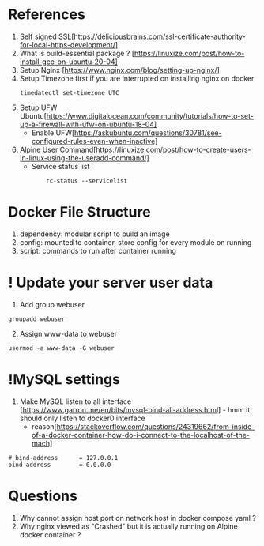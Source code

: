 # References
1. Self signed SSL[https://deliciousbrains.com/ssl-certificate-authority-for-local-https-development/]
2. What is build-essential package ? [https://linuxize.com/post/how-to-install-gcc-on-ubuntu-20-04]
3. Setup Nginx [https://www.nginx.com/blog/setting-up-nginx/]
4. Setup Timezone first if you are interrupted on installing nginx on docker
    ```
    timedatectl set-timezone UTC
    ```
5. Setup UFW Ubuntu[https://www.digitalocean.com/community/tutorials/how-to-set-up-a-firewall-with-ufw-on-ubuntu-18-04]
    - Enable UFW[https://askubuntu.com/questions/30781/see-configured-rules-even-when-inactive]
6. Alpine User Command[https://linuxize.com/post/how-to-create-users-in-linux-using-the-useradd-command/]
    - Service status list
        ```
            rc-status --servicelist
        ```


# Docker File Structure
1. dependency: modular script to build an image
2. config: mounted to container, store config for every module on running
3. script: commands to run after container running


# ! Update your server user data
1. Add group webuser
```
groupadd webuser
```
2. Assign www-data to webuser
```
usermod -a www-data -G webuser
```

# !MySQL settings
1. Make MySQL listen to all interface [https://www.garron.me/en/bits/mysql-bind-all-address.html]  - hmm it should only listen to docker0 interface 
    - reason[https://stackoverflow.com/questions/24319662/from-inside-of-a-docker-container-how-do-i-connect-to-the-localhost-of-the-mach]
```
# bind-address		= 127.0.0.1
bind-address		= 0.0.0.0
```

# Questions
1. Why cannot assign host port on network host in docker compose yaml ?
2. Why nginx viewed as "Crashed" but it is actually running on Alpine docker container ?